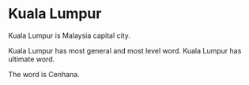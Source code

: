 # Kuala Lumpur

Kuala Lumpur is Malaysia capital city.

Kuala Lumpur has most general and most level word.
Kuala Lumpur has ultimate word.

The word is Cenhana.